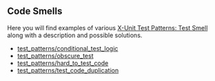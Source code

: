 ## Code Smells


Here you will find examples of various [X-Unit Test Patterns: Test Smell](http://xunitpatterns.com/test%20smell.html) along with a description and possible solutions.

* [test_patterns/conditional_test_logic](conditional_test_logic) 
* [test_patterns/obscure_test](obscure_test) 
* [test_patterns/hard_to_test_code](hard_to_test_code) 
* [test_patterns/test_code_duplication](test_code_duplication)